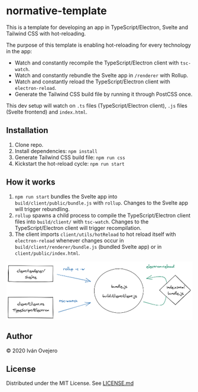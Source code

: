 # normative-template

This is a template for developing an app in TypeScript/Electron, Svelte and Tailwind CSS with hot-reloading.

The purpose of this template is enabling hot-reloading for every technology in the app:

- Watch and constantly recompile the TypeScript/Electron client with `tsc-watch`.
- Watch and constantly rebundle the Svelte app in `/renderer` with Rollup.
- Watch and constantly reload the TypeScript/Electron client with `electron-reload`.
- Generate the Tailwind CSS build file by running it through PostCSS once.

This dev setup will watch on `.ts` files (TypeScript/Electron client), `.js` files (Svelte frontend) and `index.html`.

## Installation

1. Clone repo.
2. Install dependencies: `npm install`
3. Generate Tailwind CSS build file: `npm run css`
4. Kickstart the hot-reload cycle: `npm run start`

## How it works

1. `npm run start` bundles the Svelte app into `build/client/public/bundle.js` with `rollup`. Changes to the Svelte app will trigger rebundling.
2. `rollup` spawns a child process to compile the TypeScript/Electron client files into `build/client/` with `tsc-watch`. Changes to the TypeScript/Electron client will trigger recompilation.
3. The client imports `client/utils/hotReload` to hot reload itself with `electron-reload` whenever changes occur in `build/client/renderer/bundle.js` (bundled Svelte app) or in `client/public/index.html`.

<p align="center">
    <img src="drawing.png">
</p>

## Author

© 2020 Iván Ovejero

## License

Distributed under the MIT License. See [LICENSE.md](LICENSE.md)
